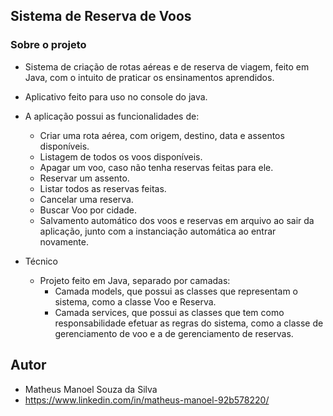 ## Sistema de Reserva de Voos

### Sobre o projeto
- Sistema de criação de rotas aéreas e de reserva de viagem, feito em Java, com o intuito de praticar os ensinamentos aprendidos.
- Aplicativo feito para uso no console do java.
  
- A aplicação possui as funcionalidades de:
   - Criar uma rota aérea, com origem, destino, data e assentos disponíveis.
   - Listagem de todos os voos disponíveis.
   - Apagar um voo, caso não tenha reservas feitas para ele.
   - Reservar um assento.
   - Listar todos as reservas feitas.
   - Cancelar uma reserva.
   - Buscar Voo por cidade.
   - Salvamento automático dos voos e reservas em arquivo ao sair da aplicação, junto com a instanciação automática ao entrar novamente.

- Técnico
  - Projeto feito em Java, separado por camadas:
      - Camada models, que possui as classes que representam o sistema, como a classe Voo e Reserva.
      - Camada services, que possui as classes que tem como responsabilidade efetuar as regras do sistema, como a classe de gerenciamento de voo e a de gerenciamento de reservas.
 
## Autor
- Matheus Manoel Souza da Silva
- https://www.linkedin.com/in/matheus-manoel-92b578220/
